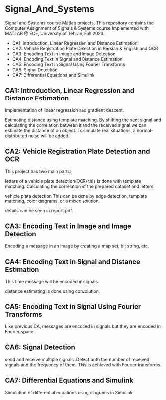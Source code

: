 # Signal_And_Systems
Signal and Systems course Matlab projects.
This repository contains the Computer Assignment of Signals & Systems course Implemented with MATLAB @ ECE, University of Tehran, Fall 2023.

- CA1: Introduction, Linear Regression and Distance Estimation
- CA2: Vehicle Registration Plate Detection in Persian & English and OCR
- CA3: Encoding Text in Image and Image Detection
- CA4: Encoding Text in Signal and Distance Estimation
- CA5: Encoding Text in Signal Using Fourier Transforms
- CA6: Signal Detection
- CA7: Differential Equations and Simulink



## CA1: Introduction, Linear Regression and Distance Estimation 
Implementation of linear regression and gradient descent.

Estimating distance using template matching. By shifting the sent signal and calculating the correlation between it and the received signal we can estimate the distance of an object. To simulate real situations, a normal-distributed noise will be added.

## CA2: Vehicle Registration Plate Detection and OCR 
This project has two main parts:

letters of a vehicle plate detection(OCR) this is done with template matching. Calculating the correlation of the prepared dataset and letters.

vehicle plate detection This can be done by edge detection, template matching, color diagrams, or a mixed solution.

details can be seen in report.pdf.

## CA3: Encoding Text in Image and Image Detection
Encoding a message in an image by creating a map set, bit string, etc.

## CA4: Encoding Text in Signal and Distance Estimation
This time message will be encoded in signals.

distance estimating is done using convolution.

## CA5: Encoding Text in Signal Using Fourier Transforms
Like previous CA, messages are encoded in signals but they are encoded in Fourier space.

## CA6: Signal Detection
send and receive multiple signals. Detect both the number of received signals and the frequency of them. This is achieved with Fourier transforms.

## CA7: Differential Equations and Simulink
Simulation of differential equations using diagrams in Simulink.
